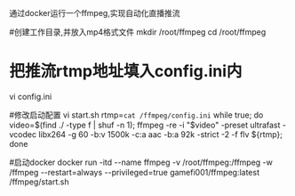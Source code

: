 通过docker运行一个ffmpeg,实现自动化直播推流

#创建工作目录,并放入mp4格式文件
mkdir /root\/ffmpeg
cd /root/ffmpeg

# 把推流rtmp地址填入config.ini内
vi config.ini 

#修改启动配置
vi start.sh
rtmp=`cat /ffmpeg/config.ini`
while true; do video=$(find ./ -type f | shuf -n 1); ffmpeg -re -i "$video" -preset ultrafast -vcodec libx264 -g 60 -b:v 1500k -c:a aac -b:a 92k -strict -2 -f flv ${rtmp}; done

#启动docker
docker run -itd --name ffmpeg -v /root/ffmpeg:/ffmpeg -w /ffmpeg --restart=always --privileged=true gamefi001/ffmpeg:latest /ffmpeg/start.sh

